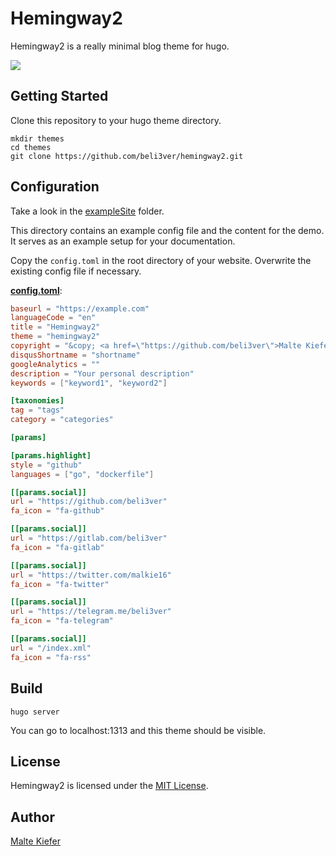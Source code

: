 # Hemingway2

Hemingway2 is a really minimal blog theme for hugo.

![](https://github.com/tanksuzuki/hemingway/blob/master/images/tn.png)

## Getting Started

Clone this repository to your hugo theme directory.

```
mkdir themes
cd themes
git clone https://github.com/beli3ver/hemingway2.git
```

## Configuration

Take a look in the [exampleSite](https://github.com/beli3ver/hemingway2/tree/master/exampleSite) folder.

This directory contains an example config file and the content for the demo.
It serves as an example setup for your documentation.

Copy the `config.toml` in the root directory of your website. Overwrite the existing config file if necessary.

__[config.toml](https://github.com/beli3ver/hemingway2/blob/master/exampleSite/config.toml)__:

```toml
baseurl = "https://example.com"
languageCode = "en"
title = "Hemingway2"
theme = "hemingway2"
copyright = "&copy; <a href=\"https://github.com/beli3ver\">Malte Kiefer</a> 2016"
disqusShortname = "shortname"
googleAnalytics = ""
description = "Your personal description"
keywords = ["keyword1", "keyword2"]

[taxonomies]
tag = "tags"
category = "categories"

[params]

[params.highlight]
style = "github"
languages = ["go", "dockerfile"]

[[params.social]]
url = "https://github.com/beli3ver"
fa_icon = "fa-github"

[[params.social]]
url = "https://gitlab.com/beli3ver"
fa_icon = "fa-gitlab"

[[params.social]]
url = "https://twitter.com/malkie16"
fa_icon = "fa-twitter"

[[params.social]]
url = "https://telegram.me/beli3ver"
fa_icon = "fa-telegram"

[[params.social]]
url = "/index.xml"
fa_icon = "fa-rss"
```

## Build

```
hugo server
```

You can go to localhost:1313 and this theme should be visible.

## License

Hemingway2 is licensed under the [MIT License](LICENSE.md).

## Author

[Malte Kiefer](https://github.com/beli3ver)
